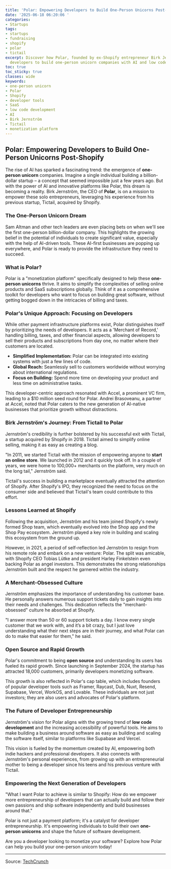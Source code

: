 ```yaml
---
title: 'Polar: Empowering Developers to Build One-Person Unicorns Post-Shopify'
date: '2025-06-18 06:20:06 '
categories:
- Startups
tags:
- startups
- fundraising
- shopify
- polar
- tictail
excerpt: Discover how Polar, founded by ex-Shopify entrepreneur Birk Jernström, empowers
  developers to build one-person unicorn companies with AI and low code.
toc: true
toc_sticky: true
classes: wide
keywords:
- one-person unicorn
- Polar
- Shopify
- developer tools
- SaaS
- low code development
- AI
- Birk Jernström
- Tictail
- monetization platform
---
```


## Polar: Empowering Developers to Build One-Person Unicorns Post-Shopify

The rise of AI has sparked a fascinating trend: the emergence of **one-person unicorn** companies. Imagine a single individual building a billion-dollar startup – a concept that seemed impossible just a few years ago. But with the power of AI and innovative platforms like Polar, this dream is becoming a reality. Birk Jernström, the CEO of **Polar**, is on a mission to empower these solo entrepreneurs, leveraging his experience from his previous startup, Tictail, acquired by Shopify.

### The One-Person Unicorn Dream

Sam Altman and other tech leaders are even placing bets on when we'll see the first one-person billion-dollar company. This highlights the growing belief in the potential of individuals to create significant value, especially with the help of AI-driven tools. These AI-first businesses are popping up everywhere, and Polar is ready to provide the infrastructure they need to succeed.

### What is Polar?

Polar is a "monetization platform" specifically designed to help these **one-person unicorns** thrive. It aims to simplify the complexities of selling online products and SaaS subscriptions globally. Think of it as a comprehensive toolkit for developers who want to focus on building great software, without getting bogged down in the intricacies of billing and taxes.

### Polar's Unique Approach: Focusing on Developers

While other payment infrastructure platforms exist, Polar distinguishes itself by prioritizing the needs of developers. It acts as a 'Merchant of Record,' handling billing, taxes, and other financial aspects, allowing developers to sell their products and subscriptions from day one, no matter where their customers are located.

*   **Simplified Implementation:** Polar can be integrated into existing systems with just a few lines of code.
*   **Global Reach:** Seamlessly sell to customers worldwide without worrying about international regulations.
*   **Focus on Building:** Spend more time on developing your product and less time on administrative tasks.

This developer-centric approach resonated with Accel, a prominent VC firm, leading to a $10 million seed round for Polar. Andrei Brasoveanu, a partner at Accel, noted that Polar caters to the new generation of AI-native businesses that prioritize growth without distractions.

### Birk Jernström's Journey: From Tictail to Polar

Jernström's credibility is further bolstered by his successful exit with Tictail, a startup acquired by Shopify in 2018. Tictail aimed to simplify online selling, making it as easy as creating a blog.

"In 2011, we started Tictail with the mission of empowering anyone to **start an online store**. We launched in 2012 and it quickly took off. In a couple of years, we were home to 100,000+ merchants on the platform, very much on the long tail," Jernström said.

Tictail's success in building a marketplace eventually attracted the attention of Shopify. After Shopify's IPO, they recognized the need to focus on the consumer side and believed that Tictail's team could contribute to this effort.

### Lessons Learned at Shopify

Following the acquisition, Jernström and his team joined Shopify's newly formed Shop team, which eventually evolved into the Shop app and the Shop Pay ecosystem. Jernström played a key role in building and scaling this ecosystem from the ground up.

However, in 2021, a period of self-reflection led Jernström to resign from his remote role and embark on a new venture: Polar. The split was amicable, with Shopify CEO Tobias Lütke and president Harley Finkelstein even backing Polar as angel investors. This demonstrates the strong relationships Jernström built and the respect he garnered within the industry.

### A Merchant-Obsessed Culture

Jernström emphasizes the importance of understanding his customer base. He personally answers numerous support tickets daily to gain insights into their needs and challenges. This dedication reflects the "merchant-obsessed" culture he absorbed at Shopify.

"I answer more than 50 or 60 support tickets a day. I know every single customer that we work with, and it’s a bit crazy, but I just love understanding what their next steps are in their journey, and what Polar can do to make that easier for them," he said.

### Open Source and Rapid Growth

Polar's commitment to being **open source** and understanding its users has fueled its rapid growth. Since launching in September 2024, the startup has attracted 18,000 customers, primarily developers monetizing software.

This growth is also reflected in Polar's cap table, which includes founders of popular developer tools such as Framer, Raycast, Dub, Nuxt, Resend, Supabase, Vercel, WorkOS, and Lovable. These individuals are not just investors; they are also users and advocates of Polar's platform.

### The Future of Developer Entrepreneurship

Jernström's vision for Polar aligns with the growing trend of **low code development** and the increasing accessibility of powerful tools. He aims to make building a business around software as easy as building and scaling the software itself, similar to platforms like Supabase and Vercel.

This vision is fueled by the momentum created by AI, empowering both indie hackers and professional developers. It also connects with Jernström's personal experiences, from growing up with an entrepreneurial mother to being a developer since his teens and his previous venture with Tictail.

### Empowering the Next Generation of Developers

"What I want Polar to achieve is similar to Shopify: How do we empower more entrepreneurship of developers that can actually build and follow their own passions and ship software independently and build businesses around that."

Polar is not just a payment platform; it's a catalyst for developer entrepreneurship. It's empowering individuals to build their own **one-person unicorns** and shape the future of software development.

Are you a developer looking to monetize your software? Explore how Polar can help you build your one-person unicorn today!

---

Source: [TechCrunch](https://techcrunch.com/2025/06/17/after-shopify-bought-his-last-startup-birk-jernstrom-wants-to-help-developers-build-one-person-unicorns/)